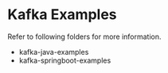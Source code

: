 # Kafka Examples

Refer to following folders for more information.


* kafka-java-examples
* kafka-springboot-examples
